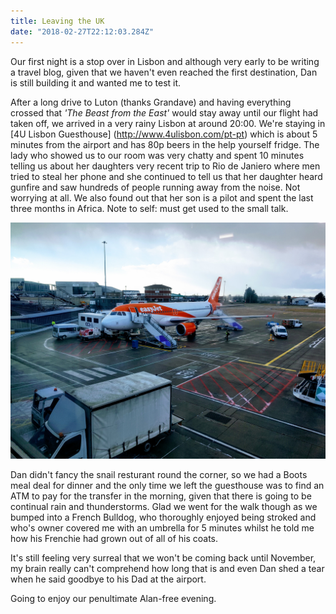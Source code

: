 ```yaml
---
title: Leaving the UK
date: "2018-02-27T22:12:03.284Z"
---
```


Our first night is a stop over in Lisbon and although very early to be writing a travel blog, given that we haven't even reached the first destination, Dan is still building it and wanted me to test it.

After a long drive to Luton (thanks Grandave) and having everything crossed that *'The Beast from the East'* would stay away until our flight had taken off, we arrived in a very rainy Lisbon at around 20:00. We're staying in [4U Lisbon Guesthouse] (http://www.4ulisbon.com/pt-pt) which is about 5 minutes from the airport and has 80p beers in the help yourself fridge. The lady who showed us to our room was very chatty and spent 10 minutes telling us about her daughters very recent trip to Rio de Janiero where men tried to steal her phone and she continued to tell us that her daughter heard gunfire and saw hundreds of people running away from the noise. Not worrying at all. We also found out that her son is a pilot and spent the last three months in Africa. Note to self: must get used to the small talk.

![alt text](./plane.jpg "Logo Title Text 1")

Dan didn't fancy the snail resturant round the corner, so we had a Boots meal deal for dinner and the only time we left the guesthouse was to find an ATM to pay for the transfer in the morning, given that there is going to be continual rain and thunderstorms. Glad we went for the walk though as we bumped into a French Bulldog, who thoroughly enjoyed being stroked and who's owner covered me with an umbrella for 5 minutes whilst he told me how his Frenchie had grown out of all of his coats.

It's still feeling very surreal that we won't be coming back until November, my brain really can't comprehend how long that is and even Dan shed a tear when he said goodbye to his Dad at the airport.

Going to enjoy our penultimate Alan-free evening.